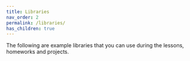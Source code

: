 ```yaml
---
title: Libraries
nav_order: 2
permalink: /libraries/
has_children: true
---
```


The following are example libraries that you can use during the lessons, homeworks and projects.
